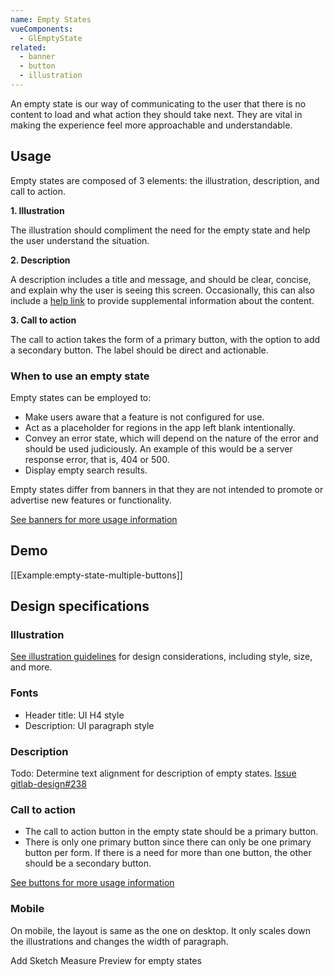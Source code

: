 ```yaml
---
name: Empty States
vueComponents:
  - GlEmptyState
related: 
  - banner
  - button
  - illustration
---
```


An empty state is our way of communicating to the user that there is no content to load and what action they should take next. They are vital in making the experience feel more approachable and understandable.

## Usage

Empty states are composed of 3 elements: the illustration, description, and call to action.

**1\. Illustration**

The illustration should compliment the need for the empty state and help the user understand the situation.

**2\. Description**

A description includes a title and message, and should be clear, concise, and explain why the user is seeing this screen.
Occasionally, this can also include a [help link](/usability/helping-users) to provide supplemental information about the content.

**3\. Call to action**

The call to action takes the form of a primary button, with the option to add a secondary button. The label should be direct and actionable.

### When to use an empty state

Empty states can be employed to:

*   Make users aware that a feature is not configured for use.
*   Act as a placeholder for regions in the app left blank intentionally.
*   Convey an error state, which will depend on the nature of the error and should be used judiciously. An example of this would be a server response error, that is, 404 or 500.
*   Display empty search results.

Empty states differ from banners in that they are not intended to promote or advertise new features or functionality.

[See banners for more usage information](/components/banner)

## Demo

[[Example:empty-state-multiple-buttons]]

## Design specifications

### Illustration

[See illustration guidelines](/product-foundations/illustration) for design considerations, including style, size, and more.

### Fonts

*   Header title: UI H4 style
*   Description: UI paragraph style

### Description

Todo: Determine text alignment for description of empty states. [Issue gitlab-design#238](https://gitlab.com/gitlab-org/gitlab-design/issues/238)

### Call to action

*   The call to action button in the empty state should be a primary button.
*   There is only one primary button since there can only be one primary button per form. If there is a need for more than one button, the other should be a secondary button.

[See buttons for more usage information](/components/button)

### Mobile

On mobile, the layout is same as the one on desktop. It only scales down the illustrations and changes the width of paragraph.

Add Sketch Measure Preview for empty states
